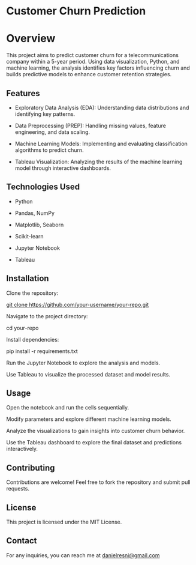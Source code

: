 # Customer Churn Prediction

# Overview

This project aims to predict customer churn for a telecommunications company within a 5-year period. Using data visualization, Python, and machine learning, the analysis identifies key factors influencing churn and builds predictive models to enhance customer retention strategies.

## Features

- Exploratory Data Analysis (EDA): Understanding data distributions and identifying key patterns.

- Data Preprocessing (PREP): Handling missing values, feature engineering, and data scaling.

- Machine Learning Models: Implementing and evaluating classification algorithms to predict churn.

- Tableau Visualization: Analyzing the results of the machine learning model through interactive dashboards.


## Technologies Used

- Python

- Pandas, NumPy

- Matplotlib, Seaborn

- Scikit-learn

- Jupyter Notebook

- Tableau


## Installation

Clone the repository:

[git clone https://github.com/your-username/your-repo.git
](https://github.com/Daniresni/ChurnData_Project)

Navigate to the project directory:

cd your-repo

Install dependencies:

pip install -r requirements.txt

Run the Jupyter Notebook to explore the analysis and models.

Use Tableau to visualize the processed dataset and model results.


## Usage

Open the notebook and run the cells sequentially.

Modify parameters and explore different machine learning models.

Analyze the visualizations to gain insights into customer churn behavior.

Use the Tableau dashboard to explore the final dataset and predictions interactively.


## Contributing

Contributions are welcome! Feel free to fork the repository and submit pull requests.

## License

This project is licensed under the MIT License.

## Contact

For any inquiries, you can reach me at danielresni@gmail.com

